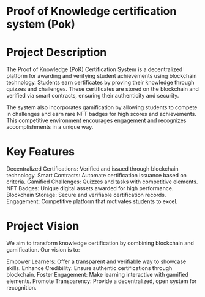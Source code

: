 # Proof of Knowledge certification system (Pok)
# Project Description
The Proof of Knowledge (PoK) Certification System is a decentralized platform for awarding and verifying student achievements using blockchain technology. Students earn certificates by proving their knowledge through quizzes and challenges. These certificates are stored on the blockchain and verified via smart contracts, ensuring their authenticity and security.

The system also incorporates gamification by allowing students to compete in challenges and earn rare NFT badges for high scores and achievements. This competitive environment encourages engagement and recognizes accomplishments in a unique way.

# Key Features
Decentralized Certifications: Verified and issued through blockchain technology.
Smart Contracts: Automate certification issuance based on criteria.
Gamified Challenges: Quizzes and tasks with competitive elements.
NFT Badges: Unique digital assets awarded for high performance.
Blockchain Storage: Secure and verifiable certification records.
Engagement: Competitive platform that motivates students to excel.

# Project Vision
We aim to transform knowledge certification by combining blockchain and gamification. Our vision is to:

Empower Learners: Offer a transparent and verifiable way to showcase skills.
Enhance Credibility: Ensure authentic certifications through blockchain.
Foster Engagement: Make learning interactive with gamified elements.
Promote Transparency: Provide a decentralized, open system for recognition.



